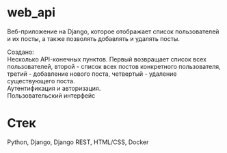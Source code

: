 # web_api
Веб-приложение на Django, которое отображает список пользователей и их посты, а также позволять добавлять и удалять посты.

Создано:\
Несколько API-конечных пунктов. Первый возвращает список всех пользователей, второй - список всех постов конкретного пользователя,
третий - добавление нового поста, четвертый - удаление существующего поста.\
Аутентификация и авторизация.\
Пользовательский интерфейс
# Стек
Python, Django, Django REST, HTML/CSS, Docker

